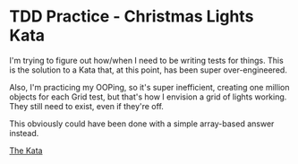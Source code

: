 # TDD Practice - Christmas Lights Kata

I'm trying to figure out how/when I need to be writing tests for things. This
is the solution to a Kata that, at this point, has been super over-engineered.

Also, I'm practicing my OOPing, so it's super inefficient, creating one million
objects for each Grid test, but that's how I envision a grid of lights working.
They still need to exist, even if they're off.

This obviously could have been done with a simple array-based answer instead.


[The Kata](https://kata-log.rocks/christmas-lights-kata)
